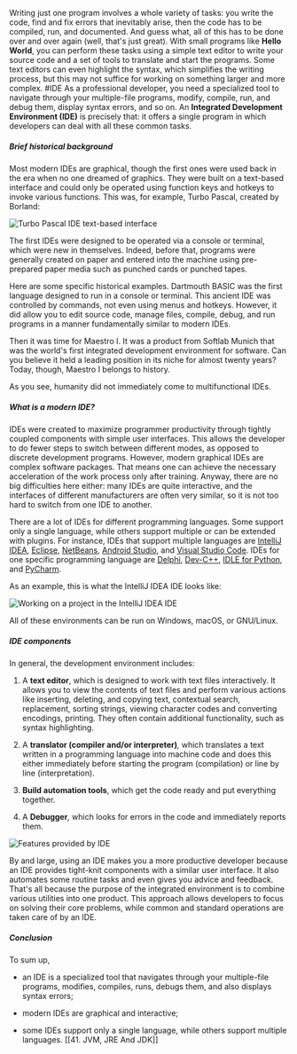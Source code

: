 Writing just one program involves a whole variety of tasks: you write the code, find and fix errors that inevitably arise, then the code has to be compiled, run, and documented. And guess what, all of this has to be done over and over again (well, that's just great). With small programs like **Hello World**, you can perform these tasks using a simple text editor to write your source code and a set of tools to translate and start the programs. Some text editors can even highlight the syntax, which simplifies the writing process, but this may not suffice for working on something larger and more complex.
#IDE 
As a professional developer, you need a specialized tool to navigate through your multiple-file programs, modify, compile, run, and debug them, display syntax errors, and so on. An **Integrated Development Environment (IDE)** is precisely that: it offers a single program in which developers can deal with all these common tasks.

##### Brief historical background

Most modern IDEs are graphical, though the first ones were used back in the era when no one dreamed of graphics. They were built on a text-based interface and could only be operated using function keys and hotkeys to invoke various functions. This was, for example, Turbo Pascal, created by Borland:

![Turbo Pascal IDE text-based interface](https://ucarecdn.com/caef137d-7e91-4b99-ac7a-3604ec73cb28/)

The first IDEs were designed to be operated via a console or terminal, which were new in themselves. Indeed, before that, programs were generally created on paper and entered into the machine using pre-prepared paper media such as punched cards or punched tapes.

Here are some specific historical examples. Dartmouth BASIC was the first language designed to run in a console or terminal. This ancient IDE was controlled by commands, not even using menus and hotkeys. However, it did allow you to edit source code, manage files, compile, debug, and run programs in a manner fundamentally similar to modern IDEs.

Then it was time for Maestro I. It was a product from Softlab Munich that was the world's first integrated development environment for software. Can you believe it held a leading position in its niche for almost twenty years? Today, though, Maestro I belongs to history.

As you see, humanity did not immediately come to multifunctional IDEs.

##### What is a modern IDE?

IDEs were created to maximize programmer productivity through tightly coupled components with simple user interfaces. This allows the developer to do fewer steps to switch between different modes, as opposed to discrete development programs. However, modern graphical IDEs are complex software packages. That means one can achieve the necessary acceleration of the work process only after training. Anyway, there are no big difficulties here either: many IDEs are quite interactive, and the interfaces of different manufacturers are often very similar, so it is not too hard to switch from one IDE to another.

There are a lot of IDEs for different programming languages. Some support only a single language, while others support multiple or can be extended with plugins. For instance, IDEs that support multiple languages are [IntelliJ IDEA](https://www.jetbrains.com/help/idea/installation-guide.html), [Eclipse](https://www.eclipse.org/downloads/packages/installer), [NetBeans](https://netbeans.apache.org/download/index.html), [Android Studio](https://developer.android.com/studio), and [Visual Studio Code](https://code.visualstudio.com/). IDEs for one specific programming language are [Delphi](https://www.embarcadero.com/products/delphi/starter/free-download/thank-you), [Dev-C++](https://sourceforge.net/projects/orwelldevcpp/), [IDLE for Python](https://en.wikipedia.org/wiki/IDLE), and [PyCharm](https://www.jetbrains.com/pycharm/download/#section=windows).

As an example, this is what the IntelliJ IDEA IDE looks like:

![Working on a project in the IntelliJ IDEA IDE](https://ucarecdn.com/d89df081-4394-4d6d-8393-e51ac8ac7c39/)

All of these environments can be run on Windows, macOS, or GNU/Linux.

##### IDE components

In general, the development environment includes:

1. A **text editor**, which is designed to work with text files interactively. It allows you to view the contents of text files and perform various actions like inserting, deleting, and copying text, contextual search, replacement, sorting strings, viewing character codes and converting encodings, printing. They often contain additional functionality, such as syntax highlighting.
    
2. A **translator (compiler and/or interpreter)**_,_ which translates a text written in a programming language into machine code and does this either immediately before starting the program (compilation) or line by line (interpretation).
    
3. **Build automation tools**, which get the code ready and put everything together.
    
4. A **Debugger**_,_ which looks for errors in the code and immediately reports them.
    

![Features provided by IDE](https://ucarecdn.com/2d6c0b56-cc75-4ec0-b4f2-90ab3e72f46a/)

By and large, using an IDE makes you a more productive developer because an IDE provides tight-knit components with a similar user interface. It also automates some routine tasks and even gives you advice and feedback. That's all because the purpose of the integrated environment is to combine various utilities into one product. This approach allows developers to focus on solving their core problems, while common and standard operations are taken care of by an IDE.

##### Conclusion

To sum up,

- an IDE is a specialized tool that navigates through your multiple-file programs, modifies, compiles, runs, debugs them, and also displays syntax errors;
    
- modern IDEs are graphical and interactive;
    
- some IDEs support only a single language, while others support multiple languages.
[[41. JVM, JRE And JDK]]
